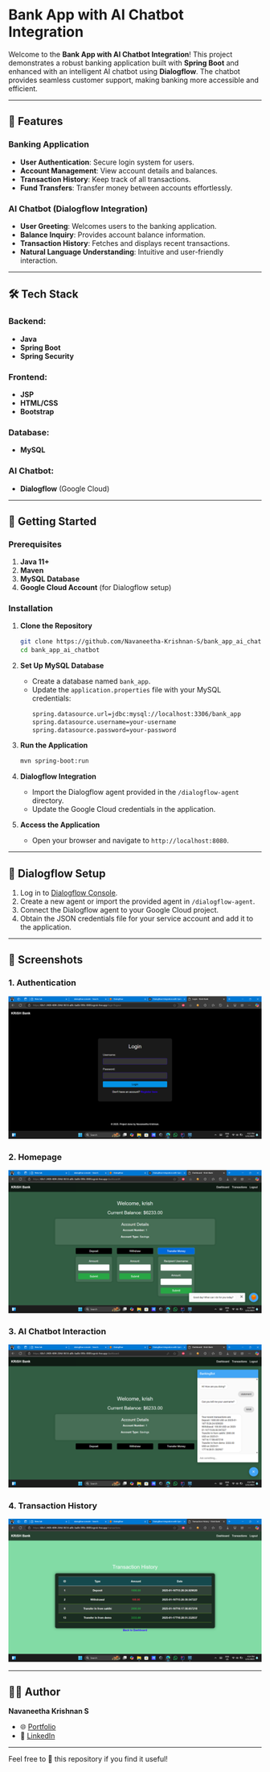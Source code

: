 # Bank App with AI Chatbot Integration



Welcome to the **Bank App with AI Chatbot Integration**! This project demonstrates a robust banking application built with **Spring Boot** and enhanced with an intelligent AI chatbot using **Dialogflow**. The chatbot provides seamless customer support, making banking more accessible and efficient.

---

## 🌟 Features

### Banking Application
- **User Authentication**: Secure login system for users.
- **Account Management**: View account details and balances.
- **Transaction History**: Keep track of all transactions.
- **Fund Transfers**: Transfer money between accounts effortlessly.

### AI Chatbot (Dialogflow Integration)
- **User Greeting**: Welcomes users to the banking application.
- **Balance Inquiry**: Provides account balance information.
- **Transaction History**: Fetches and displays recent transactions.
- **Natural Language Understanding**: Intuitive and user-friendly interaction.

---

## 🛠️ Tech Stack

### Backend:
- **Java**
- **Spring Boot**
- **Spring Security**

### Frontend:
- **JSP**
- **HTML/CSS**
- **Bootstrap**

### Database:
- **MySQL**

### AI Chatbot:
- **Dialogflow** (Google Cloud)

---

## 🚀 Getting Started

### Prerequisites

1. **Java 11+**
2. **Maven**
3. **MySQL Database**
4. **Google Cloud Account** (for Dialogflow setup)

### Installation

1. **Clone the Repository**
   ```bash
   git clone https://github.com/Navaneetha-Krishnan-S/bank_app_ai_chatbot.git
   cd bank_app_ai_chatbot
   ```

2. **Set Up MySQL Database**
   - Create a database named `bank_app`.
   - Update the `application.properties` file with your MySQL credentials:
     ```properties
     spring.datasource.url=jdbc:mysql://localhost:3306/bank_app
     spring.datasource.username=your-username
     spring.datasource.password=your-password
     ```

3. **Run the Application**
   ```bash
   mvn spring-boot:run
   ```

4. **Dialogflow Integration**
   - Import the Dialogflow agent provided in the `/dialogflow-agent` directory.
   - Update the Google Cloud credentials in the application.

5. **Access the Application**
   - Open your browser and navigate to `http://localhost:8080`.

---


## 🤖 Dialogflow Setup

1. Log in to [Dialogflow Console](https://dialogflow.cloud.google.com/).
2. Create a new agent or import the provided agent in `/dialogflow-agent`.
3. Connect the Dialogflow agent to your Google Cloud project.
4. Obtain the JSON credentials file for your service account and add it to the application.

---

## 📸 Screenshots

### 1. **Authentication**
![Homepage](https://github.com/Navaneetha-Krishnan-S/bank_app_ai_chatbot/blob/main/Authentication.png)

### 2. **Homepage**
![Homepage](https://github.com/Navaneetha-Krishnan-S/bank_app_ai_chatbot/blob/main/Services.png)

### 3. **AI Chatbot Interaction**
![Chatbot](https://github.com/Navaneetha-Krishnan-S/bank_app_ai_chatbot/blob/main/Chatbot.png)

### 4. **Transaction History**
![Transaction History](https://github.com/Navaneetha-Krishnan-S/bank_app_ai_chatbot/blob/main/Transaction.png)

---

## 🧑‍💻 Author

**Navaneetha Krishnan S**
- 🌐 [Portfolio](https://navaneethakrishnan.rf.gd/)
- 💼 [LinkedIn](https://www.linkedin.com/in/navaneetha-krishnan-s-/)

---


Feel free to 🌟 this repository if you find it useful!
